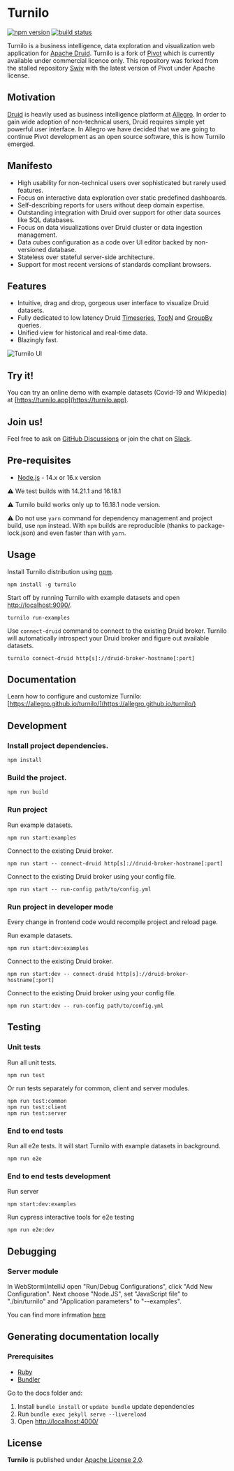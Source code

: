 # Turnilo

[![npm version](https://img.shields.io/npm/v/turnilo.svg)](https://www.npmjs.org/package/turnilo)
[![build status](https://github.com/allegro/turnilo/workflows/Build/badge.svg)](https://github.com/allegro/turnilo/actions)

Turnilo is a business intelligence, data exploration and visualization web application for [Apache Druid](https://druid.apache.org).
Turnilo is a fork of [Pivot](https://github.com/implydata/pivot) which is currently available under commercial licence only.
This repository was forked from the stalled repository [Swiv](https://github.com/yahoo/swiv) 
with the latest version of Pivot under Apache license.

## Motivation

[Druid](https://github.com/druid-io/druid) is heavily used as business intelligence platform at [Allegro](https://allegro.tech/).
In order to gain wide adoption of non-technical users, Druid requires simple yet powerful user interface.
In Allegro we have decided that we are going to continue Pivot development as an open source software,
this is how Turnilo emerged.

## Manifesto

* High usability for non-technical users over sophisticated but rarely used features.
* Focus on interactive data exploration over static predefined dashboards.
* Self-describing reports for users without deep domain expertise.
* Outstanding integration with Druid over support for other data sources like SQL databases.
* Focus on data visualizations over Druid cluster or data ingestion management.
* Data cubes configuration as a code over UI editor backed by non-versioned database.
* Stateless over stateful server-side architecture.
* Support for most recent versions of standards compliant browsers.

## Features

* Intuitive, drag and drop, gorgeous user interface to visualize Druid datasets.
* Fully dedicated to low latency Druid 
[Timeseries](https://druid.apache.org/docs/latest/querying/timeseriesquery.html), 
[TopN](https://druid.apache.org/docs/latest/querying/topnquery.html) and 
[GroupBy](https://druid.apache.org/docs/latest/querying/groupbyquery.html) queries.
* Unified view for historical and real-time data.
* Blazingly fast.

![Turnilo UI](https://github.com/allegro/turnilo/raw/master/docs/assets/images/showcase.gif)

## Try it!

You can try an online demo with example datasets (Covid-19 and Wikipedia) at [https://turnilo.app](https://turnilo.app).

## Join us!

Feel free to ask on [GitHub Discussions](https://github.com/allegro/turnilo/discussions)
or join the chat on [Slack](https://join.slack.com/t/turnilo/shared_invite/enQtOTI4ODcxMjcyNjU2LTFlOTk5YWZlOGMyZDZhZWU3MGNjNDRhZmI1Y2UzNDlkZmY3YzYxYTJhYzIzMzc0MTc3MzA3OTE1NmQ5NDI1M2I).

## Pre-requisites

* [Node.js](https://nodejs.org/) - 14.x or 16.x version

:warning:
We test builds with 14.21.1 and 16.18.1

:warning:
Turnilo build works only up to 16.18.1 node version.

:warning:
Do not use `yarn` command for dependency management and project build, use `npm` instead.
With `npm` builds are reproducible (thanks to package-lock.json) and even faster than with `yarn`.

## Usage

Install Turnilo distribution using [npm](https://www.npmjs.com/).

```
npm install -g turnilo
```

Start off by running Turnilo with example datasets
and open [http://localhost:9090/](http://localhost:9090/).

```
turnilo run-examples
```

Use `connect-druid` command to connect to the existing Druid broker.
Turnilo will automatically introspect your Druid broker and figure out available datasets.

```
turnilo connect-druid http[s]://druid-broker-hostname[:port]
```

## Documentation

Learn how to configure and customize Turnilo:
[https://allegro.github.io/turnilo/](https://allegro.github.io/turnilo/)

## Development

### Install project dependencies.

```
npm install
```

### Build the project.

```
npm run build
```

### Run project

Run example datasets.

```
npm run start:examples
```

Connect to the existing Druid broker.

```
npm run start -- connect-druid http[s]://druid-broker-hostname[:port]
```

Connect to the existing Druid broker using your config file.

```
npm run start -- run-config path/to/config.yml
```

### Run project in developer mode

Every change in frontend code would recompile project and reload page.

Run example datasets.

```
npm run start:dev:examples
```

Connect to the existing Druid broker.

```
npm run start:dev -- connect-druid http[s]://druid-broker-hostname[:port]
```

Connect to the existing Druid broker using your config file.

```
npm run start:dev -- run-config path/to/config.yml
```


## Testing

### Unit tests

Run all unit tests.

```
npm run test
```

Or run tests separately for common, client and server modules.

```
npm run test:common
npm run test:client
npm run test:server
```

### End to end tests

Run all e2e tests. It will start Turnilo with example datasets in background.

```
npm run e2e
```

### End to end tests development

Run server

```
npm start:dev:examples
```

Run cypress interactive tools for e2e testing

```
npm run e2e:dev
```


## Debugging 

### Server module

In WebStorm\IntelliJ open "Run/Debug Configurations", click "Add New Configuration".
Next choose "Node.JS", set "JavaScript file" to "./bin/turnilo" 
and "Application parameters" to "--examples".

You can find more infrmation [here](https://www.jetbrains.com/help/webstorm/running-and-debugging-node-js.html)

## Generating documentation locally

### Prerequisites

* [Ruby](https://www.ruby-lang.org/en/documentation/installation/)
* [Bundler](https://bundler.io)

Go to the docs folder and:

1. Install `bundle install` or `update bundle` update dependencies
2. Run `bundle exec jekyll serve --livereload`
3. Open [http://localhost:4000/](http://localhost:4000/)

## License

**Turnilo** is published under [Apache License 2.0](http://www.apache.org/licenses/LICENSE-2.0).
